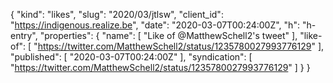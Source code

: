 {
  "kind": "likes",
  "slug": "2020/03/jtlsw",
  "client_id": "https://indigenous.realize.be",
  "date": "2020-03-07T00:24:00Z",
  "h": "h-entry",
  "properties": {
    "name": [
      "Like of @MatthewSchell2's tweet"
    ],
    "like-of": [
      "https://twitter.com/MatthewSchell2/status/1235780027993776129"
    ],
    "published": [
      "2020-03-07T00:24:00Z"
    ],
    "syndication": [
      "https://twitter.com/MatthewSchell2/status/1235780027993776129"
    ]
  }
}
